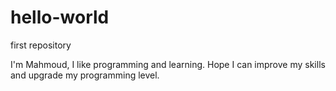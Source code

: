 # hello-world
first repository

I'm Mahmoud, I like programming and learning.
Hope I can improve my skills and upgrade my programming level.
